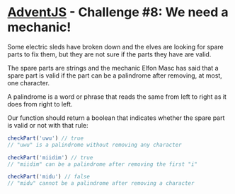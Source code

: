# [AdventJS](https://adventjs.dev/) - Challenge #8: We need a mechanic!

Some electric sleds have broken down and the elves are looking for spare parts to fix them, but they are not sure if the parts they have are valid.

The spare parts are strings and the mechanic Elfon Masc has said that a spare part is valid if the part can be a palindrome after removing, at most, one character.

A palindrome is a word or phrase that reads the same from left to right as it does from right to left.

Our function should return a boolean that indicates whether the spare part is valid or not with that rule:

```js
checkPart('uwu') // true
// "uwu" is a palindrome without removing any character

checkPart('miidim') // true
// "miidim" can be a palindrome after removing the first "i"

checkPart('midu') // false
// "midu" cannot be a palindrome after removing a character
```

